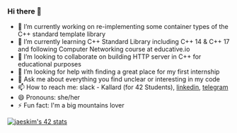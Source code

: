 ### Hi there 👋

- 🔭 I’m currently working on re-implementing some container types of the C++ standard template library
- 🌱 I’m currently learning C++ Standard Library including C++ 14 & C++ 17 and following Computer Networking course at educative.io
- 👯 I’m looking to collaborate on building HTTP server in C++ for educational purposes
- 🤔 I’m looking for help with finding a great place for my first internship
- 💬 Ask me about everything you find unclear or interesting in my code
- 📫 How to reach me: slack - Kallard (for 42 Students), [linkedin](https://www.linkedin.com/in/aa-smirnova), [telegram](https://t.me/oykelrae)
- 😄 Pronouns: she/her
- ⚡ Fun fact: I'm a big mountains lover

[![jaeskim's 42 stats](https://badge42.herokuapp.com/api/stats/kallard)](https://github.com/JaeSeoKim/badge42)
